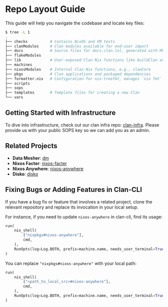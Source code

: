 # Repo Layout Guide

This guide will help you navigate the codebase and locate key files:

```bash
$ tree -L 1
.
├── checks          # Contains NixOS and VM tests
├── clanModules     # Clan modules available for end-user import
├── docs            # Source files for docs.clan.lol, generated with MkDocs
├── flakeModules
├── lib             # User-exposed Clan Nix functions like buildClan and inventory
├── machines
├── nixosModules    # Internal Clan Nix functions, e.g., clanCore
├── pkgs            # Clan applications and packaged dependencies
├── formatter.nix   # Configuration for nix-treefmt, manages `nix fmt`
├── scripts
├── sops
├── templates       # Template files for creating a new Clan
└── vars
```

## Getting Started with Infrastructure

To dive into infrastructure, check out our clan infra repo: [clan-infra](https://git.clan.lol/clan/clan-infra). Please provide us with your public SOPS key so we can add you as an admin.

## Related Projects

- **Data Mesher**: [dm](https://git.clan.lol/clan/dm)
- **Nixos Facter**: [nixos-facter](https://github.com/nix-community/nixos-facter)
- **Nixos Anywhere**: [nixos-anywhere](https://github.com/nix-community/nixos-anywhere)
- **Disko**: [disko](https://github.com/nix-community/disko)

## Fixing Bugs or Adding Features in Clan-CLI

If you have a bug fix or feature that involves a related project, clone the relevant repository and replace its invocation in your local setup.

For instance, if you need to update `nixos-anywhere` in clan-cli, find its usage:

```python
run(
    nix_shell(
        ["nixpkgs#nixos-anywhere"],
        cmd,
    ),
    RunOpts(log=Log.BOTH, prefix=machine.name, needs_user_terminal=True),
)
```

You can replace `"nixpkgs#nixos-anywhere"` with your local path:

```python
run(
    nix_shell(
        ["<path_to_local_src>#nixos-anywhere"],
        cmd,
    ),
    RunOpts(log=Log.BOTH, prefix=machine.name, needs_user_terminal=True),
)
```

